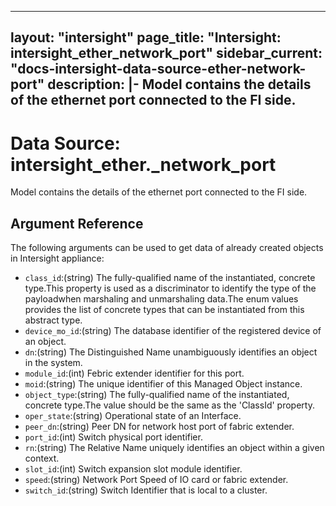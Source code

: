 
---
layout: "intersight"
page_title: "Intersight: intersight_ether_network_port"
sidebar_current: "docs-intersight-data-source-ether-network-port"
description: |-
Model contains the details of the ethernet port connected to the FI side.
---

# Data Source: intersight_ether._network_port
Model contains the details of the ethernet port connected to the FI side.
## Argument Reference
The following arguments can be used to get data of already created objects in Intersight appliance:
* `class_id`:(string) The fully-qualified name of the instantiated, concrete type.This property is used as a discriminator to identify the type of the payloadwhen marshaling and unmarshaling data.The enum values provides the list of concrete types that can be instantiated from this abstract type. 
* `device_mo_id`:(string) The database identifier of the registered device of an object. 
* `dn`:(string) The Distinguished Name unambiguously identifies an object in the system. 
* `module_id`:(int) Febric extender identifier for this port. 
* `moid`:(string) The unique identifier of this Managed Object instance. 
* `object_type`:(string) The fully-qualified name of the instantiated, concrete type.The value should be the same as the 'ClassId' property. 
* `oper_state`:(string) Operational state of an Interface. 
* `peer_dn`:(string) Peer DN for network host port of fabric extender. 
* `port_id`:(int) Switch physical port identifier. 
* `rn`:(string) The Relative Name uniquely identifies an object within a given context. 
* `slot_id`:(int) Switch expansion slot module identifier. 
* `speed`:(string) Network Port Speed of IO card or fabric extender. 
* `switch_id`:(string) Switch Identifier that is local to a cluster. 

